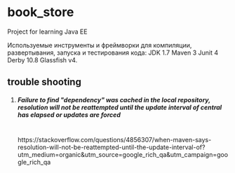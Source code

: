# book_store
Project for learning Java EE 

Используемые инструменты и фреймворки для компиляции, развертывания, запуска и тестирования
кода: 
JDK 1.7
Maven 3
Junit 4
Derby 10.8
Glassfish v4.

## trouble shooting
<ol>
<li>
    <h5>Failure to find "dependency" was cached in the local repository, resolution will not be reattempted until the update interval of central has elapsed or updates are forced</h4>
    <br/>
    https://stackoverflow.com/questions/4856307/when-maven-says-resolution-will-not-be-reattempted-until-the-update-interval-of?utm_medium=organic&utm_source=google_rich_qa&utm_campaign=google_rich_qa
</li>
</ol>
